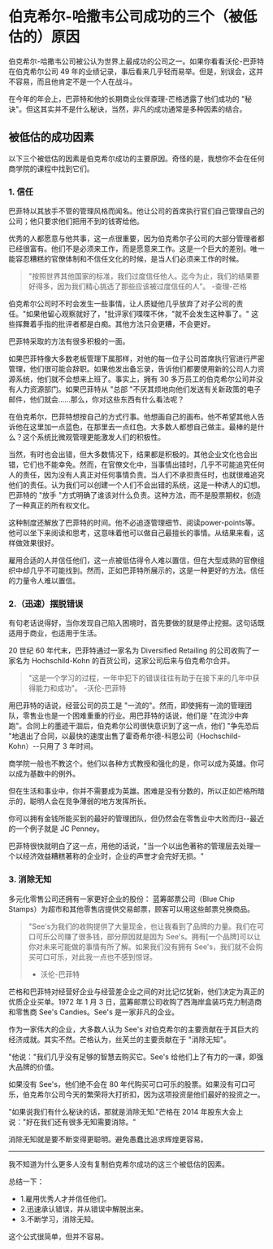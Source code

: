 # 伯克希尔-哈撒韦公司成功的三个（被低估的）原因

伯克希尔-哈撒韦公司被公认为世界上最成功的公司之一。如果你看看沃伦-巴菲特在伯克希尔公司 49 年的业绩记录，事后看来几乎轻而易举。但是，别误会，这并不容易，而且他肯定不是一个人在战斗。

在今年的年会上，巴菲特和他的长期商业伙伴查理-芒格透露了他们成功的 "秘诀"。但这其实并不是什么秘诀，当然，非凡的成功通常是多种因素的结合。

## 被低估的成功因素

以下三个被低估的因素是伯克希尔成功的主要原因。奇怪的是，我想你不会在任何商学院的课程中找到它们。

### 1. 信任

巴菲特以其放手不管的管理风格而闻名。他让公司的首席执行官们自己管理自己的公司；他只要求他们把用不到的钱寄给他。

优秀的人都愿意与他共事，这一点很重要，因为伯克希尔子公司的大部分管理者都已经很富有。他们不是必须来工作，而是愿意来工作。这是一个巨大的差别。唯一能容忍糟糕的官僚体制和不信任文化的时候，是当人们必须来工作的时候。

>"按照世界其他国家的标准，我们过度信任他人。迄今为止，我们的结果要好得多，因为我们精心挑选了那些应该被过度信任的人"。
> -查理-芒格

伯克希尔公司时不时会发生一些事情，让人质疑他几乎放弃了对子公司的责任。"如果他留心观察就好了，"批评家们喋喋不休，"就不会发生这种事了。" 这些挥舞着手指的批评者都是白痴。其他方法只会更糟，不会更好。

巴菲特采取的方法有很多积极的一面。

如果巴菲特像大多数老板管理下属那样，对他的每一位子公司首席执行官进行严密管理，他们很可能会辞职。如果他发出备忘录，告诉他们都要使用新的公司人力资源系统，他们就不会想来上班了。事实上，拥有 30 多万员工的伯克希尔公司并没有人力资源部门。如果巴菲特从 "总部 "不厌其烦地向他们发送有关新政策的电子邮件，他们就会......那么，你对这些东西有什么看法呢？

在伯克希尔，巴菲特想按自己的方式行事。他想画自己的画布。他不希望其他人告诉他在这里加一点蓝色，在那里去一点红色。大多数人都想自己做主。最棒的是什么？这个系统比微观管理更能激发人们的积极性。

当然，有时也会出错，但大多数情况下，结果都是积极的。其他企业文化也会出错，它们也不能幸免。然而，在官僚文化中，当事情出错时，几乎不可能追究任何人的责任，因为没有人真正对任何事情负责。当人们不承担责任时，也就很难追究他们的责任。认为我们可以创建一个人们不会出错的系统，这是一种诱人的幻想。巴菲特的 "放手 "方式明确了谁该对什么负责。这种方法，而不是股票期权，创造了一种真正的所有权文化。

这种制度还解放了巴菲特的时间。他不必追逐管理细节、阅读power-points等。他可以坐下来阅读和思考，这意味着他可以做自己最擅长的事情。从结果来看，这样做效果很好。

雇用合适的人并信任他们，这一点被低估得令人难以置信，但在大型成熟的官僚组织中却几乎不可能找到。然而，正如巴菲特所展示的，这是一种更好的方法。信任的力量令人难以置信。

### 2.（迅速）摆脱错误

有句老话说得好，当你发现自己陷入困境时，首先要做的就是停止挖掘。这句话既适用于商业，也适用于生活。

20 世纪 60 年代末，巴菲特通过一家名为 Diversified Retailing 的公司收购了一家名为 Hochschild-Kohn 的百货公司，这家公司后来与伯克希尔合并。

> "这是一个学习的过程，一年中犯下的错误往往有助于在接下来的几年中获得能力和成功"。
> -沃伦-巴菲特

用巴菲特的话说，经营公司的员工是 "一流的"。然而，即使拥有一流的管理团队，零售业也是一个困难重重的行业。用巴菲特的话说，他们是 "在流沙中奔跑"。合同上的墨迹干涸后，伯克希尔公司很快意识到了这一点，他们 "争先恐后 "地退出了合同，以最快的速度出售了霍奇希尔德-科恩公司（Hochschild-Kohn）--只用了 3 年时间。

商学院一般也不教这个。他们以各种方式教授和强化的是，你可以成为英雄。你可以成为基数中的例外。

但在生活和事业中，你并不需要成为英雄。困难是没有分数的，所以正如芒格所暗示的，聪明人会在竞争薄弱的地方发挥所长。

你可以拥有金钱所能买到的最好的管理团队，但仍然会在零售业中大败而归--最近的一个例子就是 JC Penney。

巴菲特很快就明白了这一点，用他的话说，"当一个以出色著称的管理层去处理一个以经济效益糟糕著称的企业时，企业的声誉才会完好无损。"

### 3. 消除无知

多元化零售公司还拥有一家更好企业的股份： 蓝筹邮票公司（Blue Chip Stamps）为超市和其他零售店提供交易邮票，顾客可以用这些邮票兑换商品。

> "See's为我们的收购提供了大量现金，也让我看到了品牌的力量。我们在可口可乐公司赚了很多钱，部分原因就是因为 See's。拥有[一个品牌]可以让你对未来可能做的事情有所了解。如果我们没有拥有 See's，我们就不会购买可口可乐，对此我一点也不感到惊讶。
> - 沃伦-巴菲特

芒格和巴菲特对经营好企业与经营差企业之间的对比记忆犹新，他们决定为真正的优质企业买单。1972 年 1 月 3 日，蓝筹邮票公司收购了西海岸盒装巧克力制造商和零售商 See's Candies。See's 是一家非凡的企业。

作为一家伟大的企业，大多数人认为 See's 对伯克希尔的主要贡献在于其巨大的经济成就。其实不然。芒格认为，丝芙兰的主要贡献在于 "消除无知"。

"他说："我们几乎没有足够的智慧去购买它。See's 给他们上了有力的一课，即强大品牌的价值。

如果没有 See's，他们绝不会在 80 年代购买可口可乐的股票。如果没有可口可乐，伯克希尔公司今天的繁荣将大打折扣，因为这项投资是他们最好的投资之一。

"如果说我们有什么秘诀的话，那就是消除无知."芒格在 2014 年股东大会上说："好在我们还有很多无知需要消除。"

消除无知就是要不断变得更聪明。避免愚蠢比追求辉煌更容易。

***

我不知道为什么更多人没有复制伯克希尔成功的这三个被低估的因素。

总结一下：

- 1.雇用优秀人才并信任他们。
- 2.迅速承认错误，并从错误中解脱出来。
- 3.不断学习，消除无知。

 这个公式很简单，但并不容易。